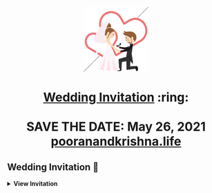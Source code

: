 
<p align="center"><a href="https://pooranandkrishna.life/"><img src="./assets/wedding.gif" width="150px" height="150px"/></a></p>
<h1 align="center"><a href="https://pooranandkrishna.life/">Wedding Invitation</a> :ring: <br> <br> SAVE THE DATE: May 26, 2021 <br> <a href="https://pooranandkrishna.life/">pooranandkrishna.life</a></h1>

## Wedding Invitation :ring:

<details>
  <summary><strong>View Invitation</strong></summary>
  <a href="https://pooranandkrishna.life/"><img src="./assets/img/pooran.jpeg" /></a>
</details>

